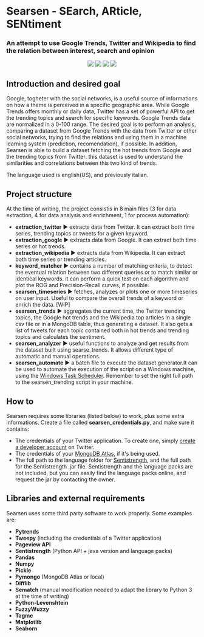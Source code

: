 # Searsen - SEarch, ARticle, SENtiment
### An attempt to use Google Trends, Twitter and Wikipedia to find the relation between interest, search and opinion

<p align=center>
	<img src='https://img.shields.io/badge/version-0.5-blue'/>
	<img src='https://img.shields.io/badge/status-wip-orange'/>
	<img src='https://img.shields.io/badge/python-3.6+-success'/>
	<img src='https://img.shields.io/badge/-master%20thesis-yellow'/>
</p>

## Introduction and desired goal
Google, togheter with the social networks, is a useful source of informations on how a theme is perceived in a specific geographic area.
While Google Trends offers monthly or daily data, Twitter has a set of powerful API to get the trending topics and search for specific keywords. Google Trends data are normalized in a 0-100 range.
The desired goal is to perform an analysis, comparing a dataset from Google Trends with the data from Twitter or other social networks, trying to find the relations and using them in a machine learning system (prediction, recomendation), if possible. In addition, Searsen is able to build a dataset fetching the hot trends from Google and the trending topics from Twitter: this dataset is used to understand the similarities and correlations between this two kind of trends.

The language used is english(US), and previously italian.

## Project structure
At the time of writing, the project consistis in 8 main files (3 for data extraction, 4 for data analysis and enrichment, 1 for process automation):
- **extraction_twitter** :arrow_forward: extracts data from Twitter. It can extract both time series, trending topics or tweets for a given keyword.
- **extraction_google** :arrow_forward: extracts data from Google. It can extract both time series or hot trends.
- **extraction_wikipedia** :arrow_forward: extracts data from Wikipedia. It can extract both time series or trending articles.
- **keyword_matcher** :arrow_forward: contains a number of matching criteria, to detect the eventual relation between two different queries or to match similar or identical keywords. it can perform a quick test on each algorithm and plot the ROG and Precision-Recall curves, if possible. 
- **searsen_timeseries** :arrow_forward: fetches, analyzes or plots one or more timeseries on user input. Useful to compare the overall trends of a keyword or enrich the data. [WIP]
- **searsen_trends** :arrow_forward: aggregates the current time, the Twitter trending topics, the Google hot trends and the Wikipedia top articles in a single csv file or in a MongoDB table, thus generating a dataset. It also gets a list of tweets for each topic contained both in hot trends and trending topics and calculates the sentiment.
- **searsen_analyzer** :arrow_forward: useful functions to analyze and get results from the dataset built using searse_trends. It allows different type of automatic and manual operations.
- **searsen_automate** :arrow_forward: a batch file to execute the dataset generator.It can be used to automate the execution of the script on a Windows machine, using the [Windows Task Scheduler](https://datatofish.com/python-script-windows-scheduler/). Remember to set the right full path to the searsen_trending script in your machine.

## How to
Searsen requires some libraries (listed below) to work, plus some extra informations. Create a file called **searsen_credentials.py**, and make sure it contains:
- The credentials of your Twitter application. To create one, simply [create a developer account](https://docs.inboundnow.com/guide/create-twitter-application/) on Twitter.
- The credentials of your [MongoDB Atlas](https://www.mongodb.com/cloud/atlas), if it's being used.
- The full path to the language folder for [Sentistrength](http://sentistrength.wlv.ac.uk/), and the full path for the Sentistrength .jar file. Sentistrength and the language packs are not included, but you can easily find the language packs online, and request the jar by contacting the owner.

## Libraries and external requirements
Searsen uses some third party software to work properly. Some examples are:
- **Pytrends**
- **Tweepy** (including the credentials of a Twitter application)
- **Pageview API**
- **Sentistrength** (Python API + java version and language packs)
- **Pandas**
- **Numpy**
- **Pickle**
- **Pymongo** (MongoDB Atlas or local)
- **Difflib**
- **Sematch** (manual modification needed to adapt the library to Python 3 at the time of writing)
- **Python-Levenshtein**
- **FuzzyWuzzy**
- **Tagme**
- **Matplotlib**
- **Seaborn**